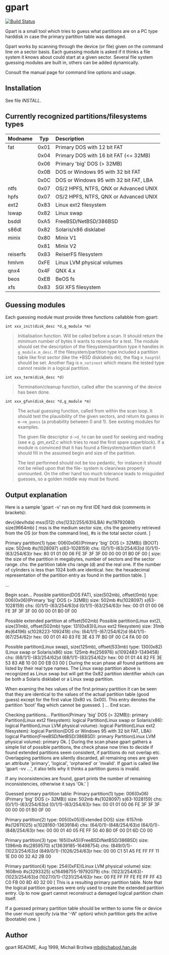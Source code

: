 # gpart

[![Build Status](https://travis-ci.org/baruch/gpart.svg)](https://travis-ci.org/baruch/gpart)

Gpart is a small tool which tries to guess what partitions
are on a PC type harddisk in case the primary partition table
was damaged.

Gpart works by scanning through the device (or file) given on
the command line on a sector basis. Each guessing module is
asked if it thinks a file system it knows about could start at
a given sector. Several file system guessing modules are built
in, others can be added dynamically.

Consult the manual page for command line options and usage.


## Installation

See file *INSTALL*.

## Currently recognized partitions/filesystems types

   Modname  | Typ  | Description
   :--------|:----:|:------------
   fat      | 0x01 | Primary DOS with 12 bit FAT
            | 0x04 | Primary DOS with 16 bit FAT (<= 32MB)
            | 0x06 | Primary 'big' DOS (> 32MB)
            | 0x0B | DOS or Windows 95 with 32 bit FAT
            | 0x0C | DOS or Windows 95 with 32 bit FAT, LBA
   ntfs     | 0x07 | OS/2 HPFS, NTFS, QNX or Advanced UNIX
   hpfs     | 0x07 | OS/2 HPFS, NTFS, QNX or Advanced UNIX
   ext2     | 0x83 | Linux ext2 filesystem
   lswap    | 0x82 | Linux swap
   bsddl    | 0xA5 | FreeBSD/NetBSD/386BSD
   s86dl    | 0x82 | Solaris/x86 disklabel
   minix    | 0x80 | Minix V1
            | 0x81 | Minix V2
   reiserfs | 0x83 | ReiserFS filesystem
   hmlvm    | 0xFE | Linux LVM physical volumes
   qnx4     | 0x4F | QNX 4.x
   beos     | 0xEB | BeOS fs
   xfs      | 0x83 | SGI XFS filesystem



## Guessing modules

Each guessing module must provide three functions callabble from
gpart:

    int xxx_init(disk_desc *d,g_module *m)

>   Initialisation function. Will be called before a scan.
>   It should return the minimum number of bytes it wants
>   to receive for a test. The module should set the
>   description of the filesystem/partition type it handles
>   in `g_module.m_desc`. If the filesystem/partition type
>   included a partition table like first sector (like the
>   \*BSD disklabels do), the flag `m_hasptbl` should be set.
>   Another flag is `m_notinext` which means the tested type
>   cannot reside in a logical partition.

    int xxx_term(disk_desc *d)

>   Termination/cleanup function, called after the scanning
>   of the device has been done.

    int xxx_gfun(disk_desc *d,g_module *m)

>   The actual guessing function, called from within the
>   scan loop. It should test the plausibility of the
>   given sectors, and return its guess in `m->m_guess` (a
>   probability between 0 and 1). See existing modules
>   for examples.
>
>   The given file descriptor `d->d_fd` can be used for seeking
>   and reading (see e.g. *gm_ext2.c* which tries to read
>   the first spare superblock). If a module is convinced
>   that it has found a filesystem/partition start it should
>   fill in the assumed begin and size of the partition.
>
>   The test performed should not be too pedantic, for
>   instance it should not be relied upon that the file-
>   system is clean/was properly unmounted. On the other
>   hand too much tolerance leads to misguided guesses,
>   so a golden middle way must be found.


## Output explanation

Here is a sample 'gpart -v' run on my first IDE hard disk
(comments in brackets):

dev(/dev/hda) mss(512) chs(1232/255/63)(LBA) #s(19792080) size(9664mb)
[
   mss is the medium sector size, chs the geometry retrieved
   from the OS (or from the command line), #s is the total
   sector count.
]

Primary partition(1)
   type: 006(0x06)(Primary 'big' DOS (> 32MB)) (BOOT)
   size: 502mb #s(1028097) s(63-1028159)
   chs:  (0/1/1)-(63/254/63)d (0/1/1)-(63/254/63)r
   hex:  80 01 01 00 06 FE 3F 3F 3F 00 00 00 01 B0 0F 00
[
   size: the size of the partition in megabytes, number of
   sectors and the sector range.
   chs: the partition table chs range (d) and the real one.
   If the number of cylinders is less than 1024 both are
   identical.
   hex: the hexadecimal representation of the partition entry
   as found in the partition table.
]

...

Begin scan...
Possible partition(DOS FAT), size(502mb), offset(0mb)
   type: 006(0x06)(Primary 'big' DOS (> 32MB))
   size: 502mb #s(1028097) s(63-1028159)
   chs:  (0/1/1)-(63/254/63)d (0/1/1)-(63/254/63)r
   hex:  00 01 01 00 06 FE 3F 3F 3F 00 00 00 01 B0 0F 00

Possible extended partition at offset(502mb)
   Possible partition(Linux ext2), size(31mb), offset(502mb)
      type: 131(0x83)(Linux ext2 filesystem)
      size: 31mb #s(64196) s(1028223-1092418)
      chs:  (64/1/1)-(67/254/62)d (64/1/1)-(67/254/62)r
      hex:  00 01 01 40 83 FE 3E 43 7F B0 0F 00 C4 FA 00 00

   Possible partition(Linux swap), size(125mb), offset(533mb)
      type: 130(0x82)(Linux swap or Solaris/x86)
      size: 125mb #s(256976) s(1092483-1349458)
      chs:  (68/1/1)-(83/254/62)d (68/1/1)-(83/254/62)r
      hex:  00 01 01 44 82 FE 3E 53 83 AB 10 00 D0 EB 03 00
[
   During the scan phase all found partitions are listed by
   their real type names. The Linux swap partition above is
   recognized as Linux swap but will get the 0x82 partition
   identifier which can be both a Solaris disklabel or a
   Linux swap partition.

   When examing the hex values of the first primary partition
   it can be seen that they are identical to the values of the
   actual partition table (good guess) except for the first
   value (0x80 vs. 0x00). This entry denotes the partition
   'boot' flag which cannot be guessed.
]
...
End scan.

Checking partitions...
Partition(Primary 'big' DOS (> 32MB)): primary
   Partition(Linux ext2 filesystem): logical
   Partition(Linux swap or Solaris/x86): logical
   Partition(Linux LVM physical volume): logical
   Partition(Linux ext2 filesystem): logical
   Partition(DOS or Windows 95 with 32 bit FAT, LBA): logical
Partition(FreeBSD/NetBSD/386BSD): primary
Partition(Linux LVM physical volume): primary
Ok.
[
   During the scan phase gpart gathers a simple list of possible
   partitions, the check phase now tries to decide if found
   extended partitions seem consistent, if partitions do not
   overlap etc. Overlapping partitions are silently discarded,
   all remaining ones are given an attribute 'primary', 'logical',
   'orphaned' or 'invalid'. If gpart is called like 'gpart -vv ...',
   it also tells why it thinks a partition guess is invalid.

   If any inconsistencies are found, gpart prints the number
   of remaining inconsistencies, otherwise it says 'Ok.'
]

Guessed primary partition table:
Primary partition(1)
   type: 006(0x06)(Primary 'big' DOS (> 32MB))
   size: 502mb #s(1028097) s(63-1028159)
   chs:  (0/1/1)-(63/254/63)d (0/1/1)-(63/254/63)r
   hex:  00 01 01 00 06 FE 3F 3F 3F 00 00 00 01 B0 0F 00

Primary partition(2)
   type: 005(0x05)(Extended DOS)
   size: 6157mb #s(12611025) s(1028160-13639184)
   chs:  (64/0/1)-(848/254/63)d (64/0/1)-(848/254/63)r
   hex:  00 00 01 40 05 FE FF 50 40 B0 0F 00 D1 6D C0 00

Primary partition(3)
   type: 165(0xA5)(FreeBSD/NetBSD/386BSD)
   size: 1396mb #s(2859570) s(13639185-16498754)
   chs:  (849/0/1)-(1023/254/63)d (849/0/1)-(1026/254/63)r
   hex:  00 00 C1 51 A5 FE FF FF 11 1E D0 00 32 A2 2B 00

Primary partition(4)
   type: 254(0xFE)(Linux LVM physical volume)
   size: 1608mb #s(3293325) s(16498755-19792079)
   chs:  (1023/254/63)-(1023/254/63)d (1027/0/1)-(1231/254/63)r
   hex:  00 FE FF FF FE FE FF FF 43 C0 FB 00 8D 40 32 00
[
   This is a resulting primary partition table. Note that
   the logical partition guesses were only used to create
   the extended partition entry. Up to now gpart cannot
   reconstruct a damaged logical partition chain itself.

   If a guessed primary partition table should be written to
   some file or device the user must specify (via the '-W'
   option) which partition gets the active (bootable) one.
]

## Author

gpart README, Aug 1999, Michail Brzitwa <mb@ichabod.han.de>
